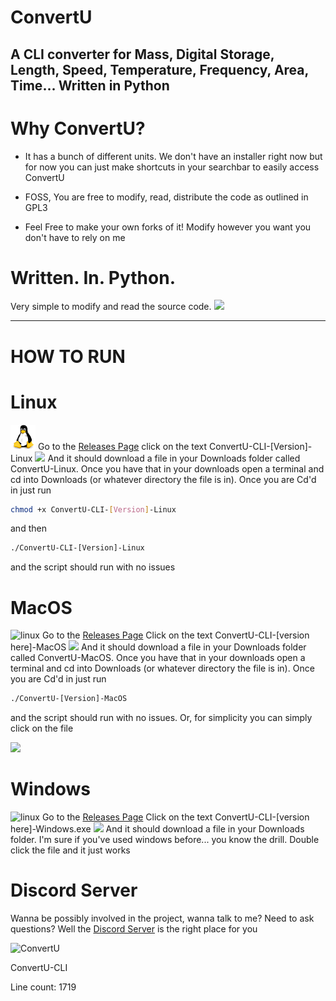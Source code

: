 # ConvertU
A CLI converter for Mass, Digital Storage, Length, Speed, Temperature, Frequency, Area, Time... Written in Python
-------------------------------------------------------------------------------------------------------------------
<h1>Why ConvertU?</h1>

- It has a bunch of different units. We don't have an installer right now but for now you can just make shortcuts in your searchbar to easily access ConvertU

- FOSS, You are free to modify, read, distribute the code as outlined in GPL3

- Feel Free to make your own forks of it! Modify however you want you don't have to rely on me





<h1>Written. In. Python.</h1>
Very simple to modify and read the source code.
 
 
<img src="https://cdn.discordapp.com/attachments/655147160190320651/997675726394376262/1024px-Python-logo-notext.svg.png" width="65"/>

-------------------------------------------------------------------------------------------------------------------
<h1>HOW TO RUN</h1>

<h1>Linux</h1> <img src="https://raw.githubusercontent.com/devicons/devicon/master/icons/linux/linux-original.svg" alt="linux" width="40" height="40"/>
Go to the <a href="https://github.com/PhotonMastr/ConvertU-CLI/releases">Releases Page</a>
click on the text ConvertU-CLI-[Version]-Linux
<img src="https://cdn.discordapp.com/attachments/655147160190320651/1008405129004859402/Screen_Shot_2022-08-14_at_12.00.59_PM.png" width="200"/>
And it should download a file in your Downloads folder called ConvertU-Linux. Once you have that in your downloads open a terminal and cd into Downloads (or whatever directory the file is in). Once you are Cd'd in just run 

```sh
chmod +x ConvertU-CLI-[Version]-Linux
```

and then 

```sh
./ConvertU-CLI-[Version]-Linux
```
and the script should run with no issues


<h1>MacOS</h1> <img src="https://upload.wikimedia.org/wikipedia/commons/a/ab/Apple-logo.png" alt="linux" width="40" height="40"/>
Go to the <a href="https://github.com/PhotonMastr/ConvertU-CLI/releases">Releases Page</a>
Click on the text ConvertU-CLI-[version here]-MacOS
<img src="https://cdn.discordapp.com/attachments/655147160190320651/1008405897632022529/Screen_Shot_2022-08-14_at_12.04.41_PM.png" width="200"/>
And it should download a file in your Downloads folder called ConvertU-MacOS. Once you have that in your downloads open a terminal and cd into Downloads (or whatever directory the file is in). Once you are Cd'd in just run 

```sh
./ConvertU-[Version]-MacOS 
```

and the script should run with no issues. Or, for simplicity you can simply click on the file 

<img src="https://cdn.discordapp.com/attachments/655147160190320651/998064778683617360/Screen_Shot_2022-07-16_at_11.12.31_PM.png" width="200"/>

<h1>Windows</h1> <img src="https://upload.wikimedia.org/wikipedia/commons/thumb/c/c7/Windows_logo_-_2012.png/800px-Windows_logo_-_2012.png" alt="linux" width="40" height="40"/>
Go to the <a href="https://github.com/PhotonMastr/ConvertU-CLI/releases">Releases Page</a>
Click on the text ConvertU-CLI-[version here]-Windows.exe
<img src="https://cdn.discordapp.com/attachments/655147160190320651/1008406894320304178/Screen_Shot_2022-08-14_at_12.08.16_PM.png" width="200"/>
And it should download a file in your Downloads folder. I'm sure if you've used windows before... you know the drill. Double click the file and it just works



<h1> Discord Server </h1>
<p>Wanna be possibly involved in the project, wanna talk to me? Need to ask questions? Well the <a href="https://discord.gg/dKbJVwRfpE">Discord Server</a> is the right place for you</p>

<img src="https://cdn.discordapp.com/attachments/655147160190320651/1000954703653380117/Logo.png" alt="ConvertU" width="100" height="100"/>
<p>ConvertU-CLI</p>
<p>Line count: 1719
